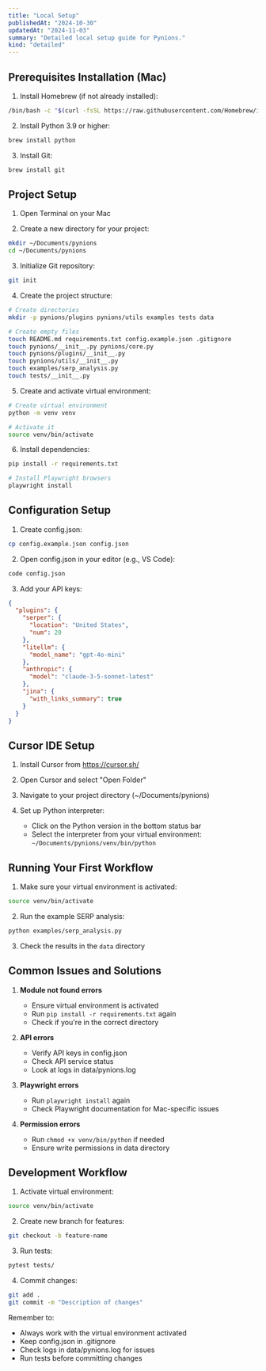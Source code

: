 ```yaml
---
title: "Local Setup"
publishedAt: "2024-10-30"
updatedAt: "2024-11-03"
summary: "Detailed local setup guide for Pynions."
kind: "detailed"
---
```


## Prerequisites Installation (Mac)

1. Install Homebrew (if not already installed):
```bash
/bin/bash -c "$(curl -fsSL https://raw.githubusercontent.com/Homebrew/install/HEAD/install.sh)"
```

2. Install Python 3.9 or higher:
```bash
brew install python
```

3. Install Git:
```bash
brew install git
```

## Project Setup

1. Open Terminal on your Mac

2. Create a new directory for your project:
```bash
mkdir ~/Documents/pynions
cd ~/Documents/pynions
```

3. Initialize Git repository:
```bash
git init
```

4. Create the project structure:
```bash
# Create directories
mkdir -p pynions/plugins pynions/utils examples tests data

# Create empty files
touch README.md requirements.txt config.example.json .gitignore
touch pynions/__init__.py pynions/core.py
touch pynions/plugins/__init__.py
touch pynions/utils/__init__.py
touch examples/serp_analysis.py
touch tests/__init__.py
```

5. Create and activate virtual environment:
```bash
# Create virtual environment
python -m venv venv

# Activate it
source venv/bin/activate
```

6. Install dependencies:
```bash
pip install -r requirements.txt

# Install Playwright browsers
playwright install
```

## Configuration Setup

1. Create config.json:
```bash
cp config.example.json config.json
```

2. Open config.json in your editor (e.g., VS Code):
```bash
code config.json
```

3. Add your API keys:
```json
{
  "plugins": {
    "serper": {
      "location": "United States",
      "num": 20
    },
    "litellm": {
      "model_name": "gpt-4o-mini"
    },
    "anthropic": {
      "model": "claude-3-5-sonnet-latest"
    },
    "jina": {
      "with_links_summary": true
    }
  }
}
```

## Cursor IDE Setup

1. Install Cursor from https://cursor.sh/

2. Open Cursor and select "Open Folder"

3. Navigate to your project directory (~/Documents/pynions)

4. Set up Python interpreter:
   - Click on the Python version in the bottom status bar
   - Select the interpreter from your virtual environment:
     `~/Documents/pynions/venv/bin/python`

## Running Your First Workflow

1. Make sure your virtual environment is activated:
```bash
source venv/bin/activate
```

2. Run the example SERP analysis:
```bash
python examples/serp_analysis.py
```

3. Check the results in the `data` directory

## Common Issues and Solutions

1. **Module not found errors**
   - Ensure virtual environment is activated
   - Run `pip install -r requirements.txt` again
   - Check if you're in the correct directory

2. **API errors**
   - Verify API keys in config.json
   - Check API service status
   - Look at logs in data/pynions.log

3. **Playwright errors**
   - Run `playwright install` again
   - Check Playwright documentation for Mac-specific issues

4. **Permission errors**
   - Run `chmod +x venv/bin/python` if needed
   - Ensure write permissions in data directory

## Development Workflow

1. Activate virtual environment:
```bash
source venv/bin/activate
```

2. Create new branch for features:
```bash
git checkout -b feature-name
```

3. Run tests:
```bash
pytest tests/
```

4. Commit changes:
```bash
git add .
git commit -m "Description of changes"
```

Remember to:
- Always work with the virtual environment activated
- Keep config.json in .gitignore
- Check logs in data/pynions.log for issues
- Run tests before committing changes
